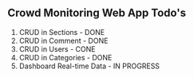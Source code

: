 ## Crowd Monitoring Web App Todo's

1. CRUD in Sections - DONE
2. CRUD in Comment - DONE
3. CRUD in Users - CONE
4. CRUD in Categories - DONE
5. Dashboard Real-time Data - IN PROGRESS